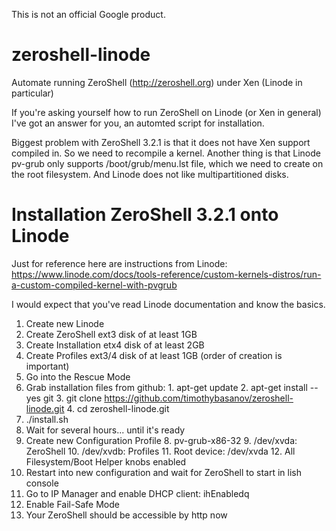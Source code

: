 This is not an official Google product.

zeroshell-linode
================

Automate running ZeroShell (http://zeroshell.org) under Xen (Linode in particular)

If you're asking yourself how to run ZeroShell on Linode (or Xen in general)
I've got an answer for you, an automted script for installation.

Biggest problem with ZeroShell 3.2.1 is that it does not have Xen support
compiled in. So we need to recompile a kernel. Another thing is that
Linode pv-grub only supports /boot/grub/menu.lst file, which we need to
create on the root filesystem. And Linode does not like multipartitioned disks.

Installation ZeroShell 3.2.1 onto Linode
========================================

Just for reference here are instructions from Linode:
https://www.linode.com/docs/tools-reference/custom-kernels-distros/run-a-custom-compiled-kernel-with-pvgrub

I would expect that you've read Linode documentation and know the basics.

  1. Create new Linode
  2. Create ZeroShell ext3 disk of at least 1GB
  4. Create Installation etx4 disk of at least 2GB
  5. Create Profiles ext3/4 disk of at least 1GB (order of creation is important)
  6. Go into the Rescue Mode
  7. Grab installation files from github:
    1. apt-get update
    2. apt-get install --yes git
    3. git clone https://github.com/timothybasanov/zeroshell-linode.git
    4. cd zeroshell-linode.git
  5. ./install.sh
  6. Wait for several hours... until it's ready
  7. Create new Configuration Profile
    8. pv-grub-x86-32
    9. /dev/xvda: ZeroShell
    10. /dev/xvdb: Profiles
    11. Root device: /dev/xvda
    12. All Filesystem/Boot Helper knobs enabled
  8. Restart into new configuration and wait for ZeroShell to start in lish console
  9. Go to IP Manager and enable DHCP client: ih<Enter>Enabled<Enter>q
  10. Enable Fail-Safe Mode
  11. Your ZeroShell should be accessible by http now


